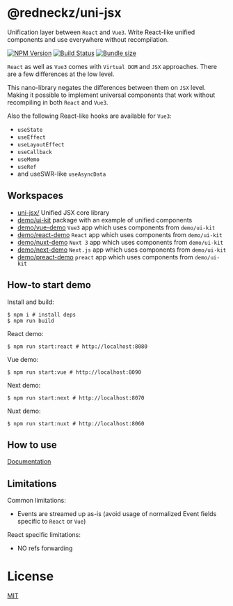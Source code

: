 # @redneckz/uni-jsx

Unification layer between `React` and `Vue3`. Write React-like unified components and use everywhere without recompilation.

[![NPM Version][npm-image]][npm-url]
[![Build Status][build-image]][build-url]
[![Bundle size][bundlephobia-image]][bundlephobia-url]

`React` as well as `Vue3` comes with `Virtual DOM` and `JSX` approaches.
There are a few differences at the low level.

This nano-library negates the differences between them on `JSX` level.
Making it possible to implement universal components that work without recompiling in both `React` and `Vue3`.

Also the following React-like hooks are available for `Vue3`:

- `useState`
- `useEffect`
- `useLayoutEffect`
- `useCallback`
- `useMemo`
- `useRef`
- and useSWR-like `useAsyncData`

## Workspaces

- [uni-jsx/](./uni-jsx/README.md) Unified JSX core library
- [demo/ui-kit](./demo/ui-kit/README.md) package with an example of unified components
- [demo/vue-demo](./demo/vue-demo/README.md) `Vue3` app which uses components from `demo/ui-kit`
- [demo/react-demo](./demo/react-demo/README.md) `React` app which uses components from `demo/ui-kit`
- [demo/nuxt-demo](./demo/nuxt-demo/README.md) `Nuxt 3` app which uses components from `demo/ui-kit`
- [demo/next-demo](./demo/next-demo/README.md) `Next.js` app which uses components from `demo/ui-kit`
- [demo/preact-demo](./demo/preact-demo/README.md) `preact` app which uses components from `demo/ui-kit`

## How-to start demo

Install and build:

```shell
$ npm i # install deps
$ npm run build
```

React demo:

```shell
$ npm run start:react # http://localhost:8080
```

Vue demo:

```shell
$ npm run start:vue # http://localhost:8090
```

Next demo:

```shell
$ npm run start:next # http://localhost:8070
```

Nuxt demo:

```shell
$ npm run start:nuxt # http://localhost:8060
```

## How to use

[Documentation](uni-jsx/README.md)

## Limitations

Common limitations:

- Events are streamed up as-is (avoid usage of normalized Event fields specific to `React` or `Vue`)

React specific limitations:

- NO refs forwarding

# License

[MIT](http://vjpr.mit-license.org)

[npm-image]: https://badge.fury.io/js/%40redneckz%2Funi-jsx.svg
[npm-url]: https://www.npmjs.com/package/%40redneckz%2Funi-jsx
[build-image]: https://github.com/redneckz/uni-jsx/actions/workflows/main.yml/badge.svg
[build-url]: https://github.com/redneckz/uni-jsx/actions/workflows/main.yml
[bundlephobia-image]: https://badgen.net/bundlephobia/min/@redneckz/uni-jsx
[bundlephobia-url]: https://bundlephobia.com/result?p=@redneckz/uni-jsx
